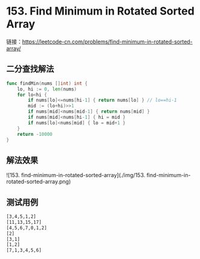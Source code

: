 # 153. Find Minimum in Rotated Sorted Array

链接：https://leetcode-cn.com/problems/find-minimum-in-rotated-sorted-array/

## 二分查找解法

```go
func findMin(nums []int) int {
    lo, hi := 0, len(nums)
    for lo<hi {
        if nums[lo]<=nums[hi-1] { return nums[lo] } // lo==hi-1
        mid := (lo+hi)>>1
        if nums[mid]<nums[mid-1] { return nums[mid] }
        if nums[mid]<nums[hi-1] { hi = mid }
        if nums[lo]<nums[mid] { lo = mid+1 }
    }
    return -10000
}
```

## 解法效果

![153. find-minimum-in-rotated-sorted-array](./img/153. find-minimum-in-rotated-sorted-array.png)

## 测试用例

```txt
[3,4,5,1,2]
[11,13,15,17]
[4,5,6,7,0,1,2]
[2]
[3,1]
[1,2]
[7,1,3,4,5,6]
```

